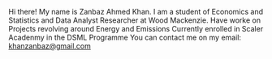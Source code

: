 Hi there! My name is Zanbaz Ahmed Khan. I am a student of Economics and Statistics and Data Analyst Researcher at Wood Mackenzie.
Have worke on Projects revolving around Energy and Emissions
Currently enrolled in Scaler Acadenmy in the DSML Programme
You can contact me on my email:  khanzanbaz@gmail.com

